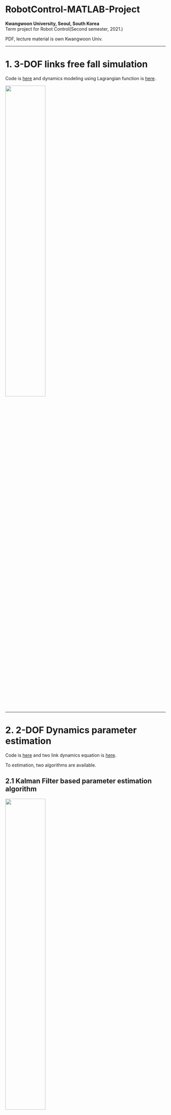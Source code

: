 # RobotControl-MATLAB-Project

**Kwangwoon University, Seoul, South Korea**
<br>
Term project for Robot Control(Second semester, 2021.)

PDF, lecture material is own Kwangwoon Univ.

---

# 1. 3-DOF links free fall simulation
Code is [here](https://github.com/msjun23/RobotControl-MATLAB-Project/blob/main/RobotControl_TermProject/HW1_3_DOF_simulation.m) and dynamics modeling using Lagrangian function is [here](https://github.com/msjun23/RobotControl-MATLAB-Project/blob/main/RobotControl_TermProject/HW1_3_DOF_dynamics.m).

<img src="/images/HW1_3_DOF_simulation.gif" width="50%" height="50%"/>

---

# 2. 2-DOF Dynamics parameter estimation
Code is [here](https://github.com/msjun23/RobotControl-MATLAB-Project/blob/main/RobotControl_TermProject/HW2_2_DOF_dynamics_parameter_estimation.m) and two link dynamics equation is [here](https://github.com/msjun23/RobotControl-MATLAB-Project/blob/main/RobotControl_TermProject/HW2_two_link.m).

To estimation, two algorithms are available.

## 2.1 Kalman Filter based parameter estimation algorithm
<img src="/images/HW2_2-DOF_dynamics_estimation_kalman_filter.png" width="50%" height="50%"/>

You can see that every parameters are converge quickly without large overshoot. But also little errors are exist.

## 2.2 Error minimization algorithm
![HW2_2-DOF_dynamics_estimation_minimization_algorithm](/images/HW2_2-DOF_dynamics_estimation_minimization_algorithm.png) | ![HW2_2-DOF_dynamics_estimation_minimization_algorithm2](/images/HW2_2-DOF_dynamics_estimation_minimization_algorithm2.png)
---|---|

Every parameters are converge very quickly than Kalman algorithm and error is almost zero. But in the beginning, very big overshoot exists.

---

# 3.1 1-DOF Joint Space PID CTM Controller
- Target position: 0 deg -> 90 deg
- Target velocity: 30 deg/s
- Use PID controller & Try several gain value

For position controller at critically damped system, P gain K<sub>p</sub> is equal to square of system frequency &omega;<sub>n</sub><sup>2</sup> and D gain K<sub>d</sub> is equal to 2&omega;<sub>n</sub>(&because; &zeta;=1 at critically damped system). If want to decrease steady-state error, we can add I controller.

## 3.1.1 &omega;<sub>n</sub>=5, K<sub>p</sub>=&omega;<sub>n</sub><sup>2</sup>, K<sub>d</sub>=2&omega;<sub>n</sub>, K<sub>i</sub>=0
<img src="/images/HW3_1_wn_5_ki_0.gif" width="50%" height="50%"/><br>
![HW3_1_wn_5_ki_0_pos](/images/HW3_1_wn_5_ki_0_pos.png) | ![HW3_1_wn_5_ki_0_vel](/images/HW3_1_wn_5_ki_0_vel.png)
---|---|

## 3.1.2 &omega;<sub>n</sub>=20, K<sub>p</sub>=&omega;<sub>n</sub><sup>2</sup>, K<sub>d</sub>=2&omega;<sub>n</sub>, K<sub>i</sub>=0
<img src="/images/HW3_1_wn_20_ki_0.gif" width="50%" height="50%"/><br>
![HW3_1_wn_20_ki_0_pos](/images/HW3_1_wn_20_ki_0_pos.png) | ![HW3_1_wn_20_ki_0_vel](/images/HW3_1_wn_20_ki_0_vel.png)
---|---|

## 3.1.3 &omega;<sub>n</sub>=20, K<sub>p</sub>=&omega;<sub>n</sub><sup>2</sup>, K<sub>d</sub>=2&omega;<sub>n</sub>, K<sub>i</sub>=250
<img src="/images/HW3_1_joint_space_1_DOF_CTM_PID_controller.gif" width="50%" height="50%"/><br>
![HW3_1_wn_20_ki_250_pos](/images/HW3_1_joint_space_1_DOF_CTM_PID_controller_pos.png) | ![HW3_1_wn_20_ki_250_vel](/images/HW3_1_joint_space_1_DOF_CTM_PID_controller_vel.png)
---|---|

# 3.2 2-DOF Cartesian Space PID CTM Controller
 - Target trajectory: radius-0.1m, period-1s, drawing cricle
 - Use PID controller & Try several gain value

Control gain is equal to **3.1**.

## 3.2.1 &omega;<sub>n</sub>=5, K<sub>p</sub>=&omega;<sub>n</sub><sup>2</sup>, K<sub>d</sub>=2&omega;<sub>n</sub>, K<sub>i</sub>=0
<img src="/images/HW3_2_wn_5_ki_0.gif" width="50%" height="50%"/><br>
![HW3_2_wn_5_ki_0_pos](/images/HW3_2_wn_5_ki_0_pos.png) | ![HW3_2_wn_5_ki_0_vel](/images/HW3_2_wn_5_ki_0_vel.png)
---|---|

## 3.2.2 &omega;<sub>n</sub>=20, K<sub>p</sub>=&omega;<sub>n</sub><sup>2</sup>, K<sub>d</sub>=2&omega;<sub>n</sub>, K<sub>i</sub>=0
<img src="/images/HW3_2_wn_20_ki_0.gif" width="50%" height="50%"/><br>
![HW3_2_wn_20_ki_0_pos](/images/HW3_2_wn_20_ki_0_pos.png) | ![HW3_2_wn_20_ki_0_vel](/images/HW3_2_wn_20_ki_0_vel.png)
---|---|

## 3.2.3 &omega;<sub>n</sub>=20, K<sub>p</sub>=&omega;<sub>n</sub><sup>2</sup>, K<sub>d</sub>=2&omega;<sub>n</sub>, K<sub>i</sub>=250
<img src="/images/HW3_2_cartesian_sapce_2_DOF_CTM_PID_controller.gif" width="50%" height="50%"/><br>
![HW3_2_wn_20_ki_250_pos](/images/HW3_2_cartesian_space_2_DOF_CTM_PID_controller_pos.png) | ![HW3_2_wn_20_ki_250_vel](/images/HW3_2_cartesian_space_2_DOF_CTM_PID_controller_vel.png)
---|---|

# 4.1 3-DOF Joint Space PID CTM Controller
Final goal is extension of **3.1** & **3.2** to 3-DOF

## &omega;<sub>n</sub>=20, K<sub>p</sub>=&omega;<sub>n</sub><sup>2</sup>, K<sub>d</sub>=2&omega;<sub>n</sub>, K<sub>i</sub>=250
<img src="/images/HW4_1_joint_space_3_DOF_CTM_PID_controller.gif" width="50%" height="50%"/><br>
![HW4_1_wn_20_ki_250_pos](/images/HW4_1_joint_space_3_DOF_CTM_PID_controller_pos.png) | ![HW4_2_wn_20_ki_250_vel](/images/HW4_1_joint_space_3_DOF_CTM_PID_controller_vel.png)
---|---|

# 4.2 3-DOF Cartesian Space PID CTM Controller

## &omega;<sub>n</sub>=20, K<sub>p</sub>=&omega;<sub>n</sub><sup>2</sup>, K<sub>d</sub>=2&omega;<sub>n</sub>, K<sub>i</sub>=250
<img src="/images/HW4_2_cartesian_space_3_DOF_CTM_PID_controller_pos.gif" width="50%" height="50%"/><br>
![HW4_2_wn_20_ki_250_pos](/images/HW4_2_cartesian_space_3_DOF_CTM_PID_controller_pos.png) | ![HW4_2_wn_20_ki_250_vel](/images/HW4_2_cartesian_space_3_DOF_CTM_PID_controller_vel.png)
---|---|
